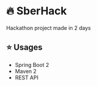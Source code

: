 # :fire: SberHack
Hackathon project made in 2 days
## :star: Usages
- Spring Boot 2
- Maven 2
- REST API

